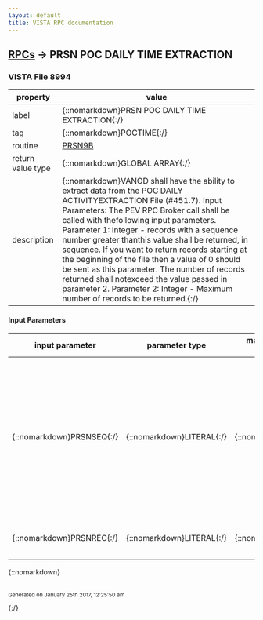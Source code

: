 ```yaml
---
layout: default
title: VISTA RPC documentation
---
```




## [RPCs](TableOfContent.md) &#8594; PRSN POC DAILY TIME EXTRACTION 



### VISTA File 8994 


 property | value 
--- | --- 
 label | {::nomarkdown}PRSN POC DAILY TIME EXTRACTION{:/}
 tag | {::nomarkdown}POCTIME{:/}
 routine | [PRSN9B](http://code.osehra.org/dox/Routine_PRSN9B_source.html)
 return value type | {::nomarkdown}GLOBAL ARRAY{:/}
 description | {::nomarkdown}VANOD shall have the ability to extract data from the POC DAILY ACTIVITYEXTRACTION File (#451.7). Input Parameters: The PEV RPC Broker call shall be called with thefollowing input parameters. Parameter 1:  Integer - records with a sequence number greater thanthis value shall be returned, in sequence.  If you want to return records starting at the beginning of the file then a value of 0 should be sent as this parameter.  The number of records returned shall notexceed the value passed in parameter 2. Parameter 2:  Integer - Maximum number of records to be returned.{:/}

#### Input Parameters

| input parameter | parameter type | maximum data length | required | description | 
| --- | --- | --- | --- | --- | 
| {::nomarkdown}PRSNSEQ{:/} | {::nomarkdown}LITERAL{:/} | {::nomarkdown}15{:/} | {::nomarkdown}true{:/} | {::nomarkdown}Any records in POC DAILY ACTIVITY EXTRACTION File (#451.7) with a sequencenumber greater than this value shall be returned, in sequence.  The numberof records returned shall not exceed the value passed in parameterPRSNREC.{:/} | 
| {::nomarkdown}PRSNREC{:/} | {::nomarkdown}LITERAL{:/} | {::nomarkdown}15{:/} | {::nomarkdown}true{:/} | {::nomarkdown}This is the Maximum number of records to be returned.{:/} | 

{::nomarkdown} <br/><br/><p style="font-size: 11px">Generated on January 25th 2017, 12:25:50 am</p>{:/}